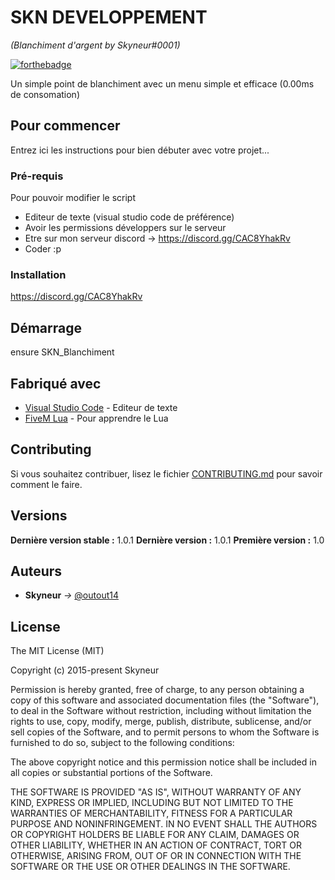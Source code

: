 # SKN DEVELOPPEMENT
_(Blanchiment d'argent by Skyneur#0001)_

[![forthebadge](https://www.freepnglogos.com/uploads/discord-logo-png/discord-emoji-recurring-discord-perks-gaming-17.png)](https://discord.gg/CAC8YhakRv)

Un simple point de blanchiment avec un menu simple et efficace (0.00ms de consomation)

## Pour commencer

Entrez ici les instructions pour bien débuter avec votre projet...

### Pré-requis

Pour pouvoir modifier le script

- Editeur de texte (visual studio code de préférence)
- Avoir les permissions développers sur le serveur
- Etre sur mon serveur discord -> https://discord.gg/CAC8YhakRv
- Coder :p

### Installation

https://discord.gg/CAC8YhakRv

## Démarrage

ensure SKN_Blanchiment

## Fabriqué avec

* [Visual Studio Code](https://code.visualstudio.com) - Editeur de texte
* [FiveM Lua](https://docs.fivem.net/docs/scripting-manual/runtimes/lua/) - Pour apprendre le Lua

## Contributing

Si vous souhaitez contribuer, lisez le fichier [CONTRIBUTING.md](https://example.org) pour savoir comment le faire.

## Versions

**Dernière version stable :** 1.0.1
**Dernière version :** 1.0.1
**Première version :** 1.0


## Auteurs

* **Skyneur** _->_ [@outout14](https://github.com/Skyneur)

## License

The MIT License (MIT)

Copyright (c) 2015-present Skyneur

Permission is hereby granted, free of charge, to any person obtaining a copy of this software and associated documentation files (the "Software"), to deal in the Software without restriction, including without limitation the rights to use, copy, modify, merge, publish, distribute, sublicense, and/or sell copies of the Software, and to permit persons to whom the Software is furnished to do so, subject to the following conditions:

The above copyright notice and this permission notice shall be included in all copies or substantial portions of the Software.

THE SOFTWARE IS PROVIDED "AS IS", WITHOUT WARRANTY OF ANY KIND, EXPRESS OR IMPLIED, INCLUDING BUT NOT LIMITED TO THE WARRANTIES OF MERCHANTABILITY, FITNESS FOR A PARTICULAR PURPOSE AND NONINFRINGEMENT. IN NO EVENT SHALL THE AUTHORS OR COPYRIGHT HOLDERS BE LIABLE FOR ANY CLAIM, DAMAGES OR OTHER LIABILITY, WHETHER IN AN ACTION OF CONTRACT, TORT OR OTHERWISE, ARISING FROM, OUT OF OR IN CONNECTION WITH THE SOFTWARE OR THE USE OR OTHER DEALINGS IN THE SOFTWARE.

